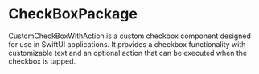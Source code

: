 # CheckBoxPackage

CustomCheckBoxWithAction is a custom checkbox component designed for use in SwiftUI applications. It provides a checkbox functionality with customizable text and an optional action that can be executed when the checkbox is tapped.
